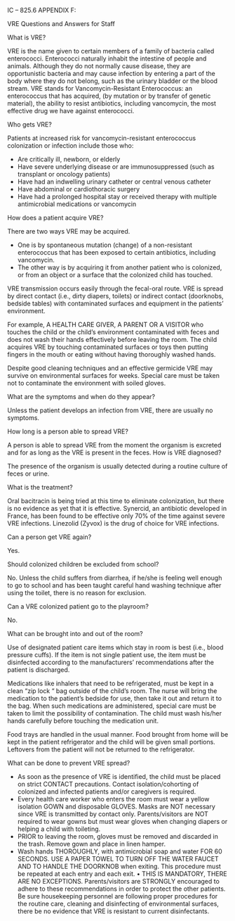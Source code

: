 IC – 825.6 APPENDIX F:

VRE Questions and Answers for Staff

What is VRE?

VRE is the name given to certain members of a family of bacteria called enterococci. Enterococci naturally inhabit the intestine of people and animals. Although they do not normally cause disease, they are opportunistic bacteria and may cause infection by entering a part of the body where they do not belong, such as the urinary bladder or the blood stream. VRE stands for Vancomycin-Resistant Enterococcus: an enterococcus that has acquired, (by mutation or by transfer of genetic material), the ability to resist antibiotics, including vancomycin, the most effective drug we have against enterococci.

Who gets VRE?

Patients at increased risk for vancomycin-resistant enterococcus colonization or infection include those who:

- Are critically ill, newborn, or elderly
- Have severe underlying disease or are immunosuppressed (such as transplant or oncology patients)
- Have had an indwelling urinary catheter or central venous catheter
- Have abdominal or cardiothoracic surgery
- Have had a prolonged hospital stay or received therapy with multiple antimicrobial medications or vancomycin

How does a patient acquire VRE?

There are two ways VRE may be acquired.

- One is by spontaneous mutation (change) of a non-resistant enterococcus that has been exposed to certain antibiotics, including vancomycin.
- The other way is by acquiring it from another patient who is colonized, or from an object or a surface that the colonized child has touched.

VRE transmission occurs easily through the fecal-oral route. VRE is spread by direct contact (i.e., dirty diapers, toilets) or indirect contact (doorknobs, bedside tables) with contaminated surfaces and equipment in the patients’ environment.

For example, A HEALTH CARE GIVER, A PARENT OR A VISITOR who touches the child or the child’s environment contaminated with feces and does not wash their hands effectively before leaving the room. The child acquires VRE by touching contaminated surfaces or toys then putting fingers in the mouth or eating without having thoroughly washed hands.

Despite good cleaning techniques and an effective germicide VRE may survive on environmental surfaces for weeks. Special care must be taken not to contaminate the environment with soiled gloves.

What are the symptoms and when do they appear?

Unless the patient develops an infection from VRE, there are usually no symptoms.

How long is a person able to spread VRE?

A person is able to spread VRE from the moment the organism is excreted and for as long as the VRE is present in the feces.
How is VRE diagnosed?

The presence of the organism is usually detected during a routine culture of feces or urine.

What is the treatment?

Oral bacitracin is being tried at this time to eliminate colonization, but there is no evidence as yet that it is effective. Synercid, an antibiotic developed in France, has been found to be effective only 70% of the time against severe VRE infections. Linezolid (Zyvox) is the drug of choice for VRE infections.

Can a person get VRE again?

Yes.

Should colonized children be excluded from school?

No. Unless the child suffers from diarrhea, if he/she is feeling well enough to go to school and has been taught careful hand washing technique after using the toilet, there is no reason for exclusion.

Can a VRE colonized patient go to the playroom?

No.

What can be brought into and out of the room?

Use of designated patient care items which stay in room is best (i.e., blood pressure cuffs). If the item is not single patient use, the item must be disinfected according to the manufacturers’ recommendations after the patient is discharged.

Medications like inhalers that need to be refrigerated, must be kept in a clean “zip lock “ bag outside of the child’s room. The nurse will bring the medication to the patient’s bedside for use, then take it out and return it to the bag. When such medications are administered, special care must be taken to limit the possibility of contamination. The child must wash his/her hands carefully before touching the medication unit.

Food trays are handled in the usual manner. Food brought from home will be kept in the patient refrigerator and the child will be given small portions. Leftovers from the patient will not be returned to the refrigerator.

What can be done to prevent VRE spread?

- As soon as the presence of VRE is identified, the child must be placed on strict CONTACT precautions. Contact isolation/cohorting of colonized and infected patients and/or caregivers is required.
- Every health care worker who enters the room must wear a yellow isolation GOWN and disposable GLOVES. Masks are NOT necessary since VRE is transmitted by contact only. Parents/visitors are NOT required to wear gowns but must wear gloves when changing diapers or helping a child with toileting.
- PRIOR to leaving the room, gloves must be removed and discarded in the trash. Remove gown and place in linen hamper.
- Wash hands THOROUGHLY, with antimicrobial soap and water FOR 60 SECONDS. USE A PAPER TOWEL TO TURN OFF THE WATER FAUCET AND TO HANDLE THE DOORKNOB when exiting. This procedure must be repeated at each entry and each exit.
•    THIS IS MANDATORY, THERE ARE NO EXCEPTIONS. Parents/visitors are STRONGLY
encouraged to adhere to these recommendations in order to protect the other patients.
Be sure housekeeping personnel are following proper procedures for the routine care, cleaning
and disinfecting of environmental surfaces, there be no evidence that VRE is resistant to current
disinfectants.
